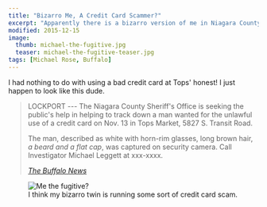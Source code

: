 ```yaml
---
title: "Bizarro Me, A Credit Card Scammer?"
excerpt: "Apparently there is a bizarro version of me in Niagara County using scammed credit cards."
modified: 2015-12-15
image: 
  thumb: michael-the-fugitive.jpg
  teaser: michael-the-fugitive-teaser.jpg
tags: [Michael Rose, Buffalo]
---
```


I had nothing to do with using a bad credit card at Tops' honest! I just happen to look like this dude.

> LOCKPORT --- The Niagara County Sheriff's Office is seeking the public's help in helping to track down a man wanted for the unlawful use of a credit card on Nov. 13 in Tops Market, 5827 S. Transit Road.
>
> The man, described as white with horn-rim glasses, long brown hair, *a beard and a flat cap*, was captured on security camera. Call Investigator Michael Leggett at xxx-xxxx.
>
> <cite>[The Buffalo News](http://www.buffalonews.com/437/story/889338.html)</cite>

<figure>
  <img src="{{ site.url }}/assets/images/michael-the-fugitive.jpg" alt="Me the fugitive?" />
  <figcaption>I think my bizarro twin is running some sort of credit card scam.</figcaption>
</figure>
